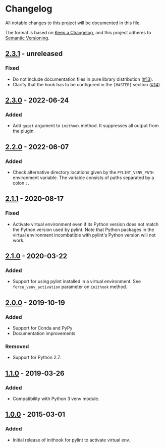# Changelog

All notable changes to this project will be documented in this file.

The format is based on [Keep a Changelog](https://keepachangelog.com/en/1.0.0/),
and this project adheres to [Semantic Versioning](https://semver.org/spec/v2.0.0.html).

## [2.3.1] - unreleased

### Fixed

- Do not include documentation files in pure library distribution
  ([#13](https://github.com/jgosmann/pylint-venv/pull/13)).
- Clarify that the hook has to be configured in the `[MASTER]` section
  ([#14](https://github.com/jgosmann/pylint-venv/pull/14))


## [2.3.0] - 2022-06-24

### Added

- Add `quiet` argument to `inithook` method. It suppresses all output from the
  plugin.

## [2.2.0] - 2022-06-07

### Added

- Check alternative directory locations given by the `PYLINT_VENV_PATH`
  environment variable. The variable consists of paths separated by a
  colon `:`.

## [2.1.1] - 2020-08-17

### Fixed

- Activate virtual environment even if its Python version does not match the
  Python version used by pylint. Note that Python packages in the virtual
  environment incombatible with pylint's Python version will not work.

## [2.1.0] - 2020-03-22

### Added

- Support for using pylint installed in a virtual environment.
  See `force_venv_activation` parameter on `inithook` method.

## [2.0.0] - 2019-10-19

### Added

- Support for Conda and PyPy
- Documentation improvements

### Removed

- Support for Python 2.7.

## [1.1.0] - 2019-03-26

### Added

- Compatibility with Python 3 venv module.

## [1.0.0] - 2015-03-01

### Added

- Initial release of inithook for pylint to activate virtual env.

[unreleased]: https://github.com/jgosmann/pylint-venv/compare/v2.3.1...HEAD
[2.3.1]: https://github.com/jgosmann/pylint-venv/compare/v2.3.0...v2.3.1
[2.3.0]: https://github.com/jgosmann/pylint-venv/compare/v2.2.0...v2.3.0
[2.2.0]: https://github.com/jgosmann/pylint-venv/compare/v2.1.0...v2.2.0
[2.1.1]: https://github.com/jgosmann/pylint-venv/compare/v2.1.0...v2.1.1
[2.1.0]: https://github.com/jgosmann/pylint-venv/compare/v2.0.0...v2.1.0
[2.0.0]: https://github.com/jgosmann/pylint-venv/compare/v1.1.0...v2.0.0
[1.1.0]: https://github.com/jgosmann/pylint-venv/compare/v1.0.0...v1.1.0
[1.0.0]: https://github.com/jgosmann/pylint-venv/releases/tag/v1.0.0
